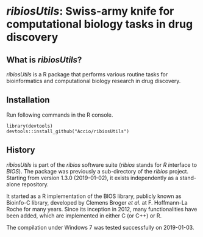 *ribiosUtils*: Swiss-army knife for computational biology tasks in drug discovery
===

## What is *ribiosUtils*?

*ribiosUtils* is a R package that performs various routine tasks for bioinformatics and computational biology research in drug discovery.


## Installation

Run following commands in the R console.

```{R}
library(devtools)
devtools::install_github("Accio/ribiosUtils")
```

## History

*ribiosUtils* is part of the *ribios* software suite (*ribios* stands for *R* *i*nterface to *BIOS*). The package was previously a sub-directory of the *ribios* project. Starting from version 1.3.0 (2019-01-02), it exists independently as a stand-alone repository.

It started as a R implementation of the BIOS library, publicly known as Bioinfo-C library, developed by Clemens Broger *et al.* at F. Hoffmann-La Roche for many years. Since its inception in 2012, many functionalities have been added, which are implemented in either C (or C++) or R. 

The compilation under Windows 7 was tested successfully on 2019-01-03.
